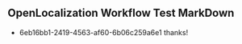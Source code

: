 ## OpenLocalization Workflow Test MarkDown
* 6eb16bb1-2419-4563-af60-6b06c259a6e1 thanks!

<!--HONumber=Aug16_HO5-->


